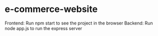 # e-commerce-website
Frontend: Run npm start to see the project in the browser
Backend: Run node app.js to run the express server
